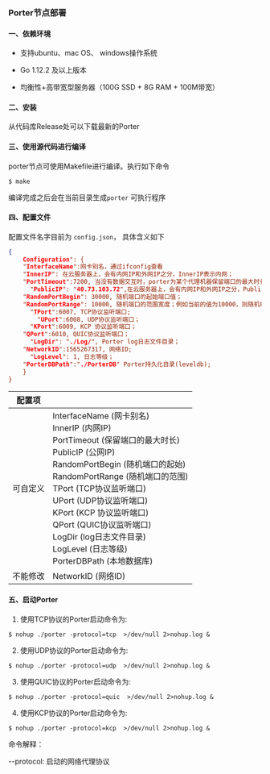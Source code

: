 ### Porter节点部署



#### 一、依赖环境

* 支持ubuntu、mac OS、 windows操作系统

* Go 1.12.2 及以上版本
* 均衡性+高带宽型服务器（100G SSD + 8G RAM + 100M带宽）



#### 二、安装

从代码库Release处可以下载最新的Porter



#### 三、使用源代码进行编译

porter节点可使用Makefile进行编译。执行如下命令

```shell
$ make
```

编译完成之后会在当前目录生成`porter` 可执行程序



#### 四、配置文件

配置文件名字目前为 `config.json`， 具体含义如下

```json
{
	Configuration": {
  	"InterfaceName":网卡别名，通过ifconfig查看
   	"InnerIP": 在云服务器上，会有内网IP和外网IP之分，InnerIP表示内网；
    "PortTimeout":7200, 当没有数据交互时，porter为某个代理机器保留端口的最大时长，单位是秒；
	  "PublicIP": "40.73.103.72",在云服务器上，会有内网IP和外网IP之分，PublicIP表示外网；
  	"RandomPortBegin": 30000, 随机端口的起始端口值；
  	"RandomPortRange": 10000, 随机端口的范围宽度；例如当前的值为10000，则随机端口的范围是[30000, 30000+10000];
	  "TPort":6007, TCP协议监听端口;
		"UPort":6008, UDP协议监听端口；
	  "KPort":6009, KCP 协议监听端口；
  	"QPort":6010, QUIC协议监听端口；
	  "LogDir": "./Log/", Porter log日志文件目录；
  	"NetworkID":1565267317, 网络ID;
	  "LogLevel": 1, 日志等级；
  	"PorterDBPath":"./PorterDB" Porter持久化目录(leveldb);
	}
}
```



| 配置项   |                                                              |
| -------- | ------------------------------------------------------------ |
| 可自定义 | InterfaceName (网卡别名)<br>InnerIP (内网IP)<br>PortTimeout (保留端口的最大时长)<br>PublicIP (公网IP)<br>RandomPortBegin (随机端口的起始)<br>RandomPortRange (随机端口的范围)<br>TPort (TCP协议监听端口)<br>UPort (UDP协议监听端口)<br>KPort (KCP 协议监听端口)<br>QPort (QUIC协议监听端口)<br>LogDir (log日志文件目录)<br>LogLevel (日志等级)<br>PorterDBPath (本地数据库) |
| 不能修改 | NetworkID (网络ID)                                           |



#### 五、启动Porter

1. 使用TCP协议的Porter启动命令为:

```shell
$ nohup ./porter -protocol=tcp  >/dev/null 2>nohup.log &
```

2. 使用UDP协议的Porter启动命令为:

```shell
$ nohup ./porter -protocol=udp  >/dev/null 2>nohup.log &
```

3. 使用QUIC协议的Porter启动命令为:

```shell
$ nohup ./porter -protocol=quic  >/dev/null 2>nohup.log &
```

4. 使用KCP协议的Porter启动命令为:

```shell
$ nohup ./porter -protocol=kcp  >/dev/null 2>nohup.log &
```



命令解释：

--protocol:  启动的网络代理协议

